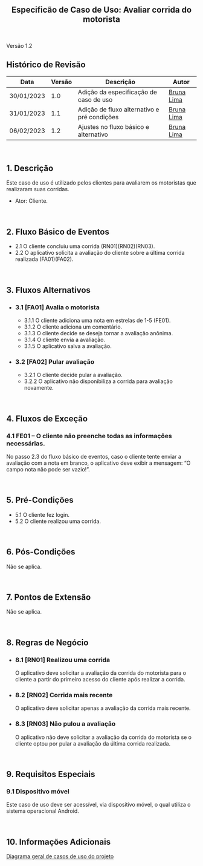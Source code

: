 <h2 align="center"><b>Especificão de Caso de Uso: Avaliar corrida do motorista</b></h2>

<br>

Versão 1.2

## Histórico de Revisão
| Data | Versão | Descrição | Autor |
|------| ------ | --------- | ----- |
| 30/01/2023 | 1.0 | Adição da especificação de caso de uso | [Bruna Lima](https://github.com/libruna) |
| 31/01/2023 | 1.1 | Adição de fluxo alternativo e pré condições | [Bruna Lima](https://github.com/libruna) |
| 06/02/2023 | 1.2 | Ajustes no fluxo básico e alternativo | [Bruna Lima](https://github.com/libruna) |

<br>

## 1. Descrição
Este caso de uso é utilizado pelos clientes para avaliarem os motoristas que realizaram suas corridas.

- Ator: Cliente.

<br>

## 2. Fluxo Básico de Eventos
- 2.1 O cliente concluiu uma corrida (RN01)(RN02)(RN03).
- 2.2	O aplicativo solicita a avaliação do cliente sobre a última corrida realizada (FA01)(FA02).

<br>

## 3. Fluxos Alternativos
- ### 3.1 [FA01] Avalia o motorista
   - 3.1.1 O cliente adiciona uma nota em estrelas de 1-5 (FE01).
   - 3.1.2 O cliente adiciona um comentário.
   - 3.1.3 O cliente decide se deseja tornar a avaliação anônima.
   - 3.1.4 O cliente envia a avaliação.
   - 3.1.5 O aplicativo salva a avaliação.
- ### 3.2 [FA02] Pular avaliação
   - 3.2.1 O cliente decide pular a avaliação.
   - 3.2.2 O aplicativo não disponibiliza a corrida para avaliação novamente.
  
<br>

## 4.	Fluxos de Exceção
### 4.1 FE01 – O cliente não preenche todas as informações necessárias.
No passo 2.3 do fluxo básico de eventos, caso o cliente tente enviar a avaliação com a nota em branco, o aplicativo deve exibir a mensagem: “O campo nota não pode ser vazio!”.

<br>

## 5. Pré-Condições
- 5.1 O cliente fez login.
- 5.2	O cliente realizou uma corrida.

<br>

## 6. Pós-Condições
Não se aplica.

<br>

## 7. Pontos de Extensão
Não se aplica.

<br>

## 8. Regras de Negócio
- ### 8.1 [RN01] Realizou uma corrida
   O aplicativo deve solicitar a avaliação da corrida do motorista para o cliente a partir do primeiro acesso do cliente após realizar a corrida.
- ### 8.2 [RN02] Corrida mais recente
   O aplicativo deve solicitar apenas a avaliação da corrida mais recente.
- ### 8.3 [RN03] Não pulou a avaliação
   O aplicativo não deve solicitar a avaliação da corrida do motorista se o cliente optou por pular a avaliação da última corrida realizada.

<br> 

## 9. Requisitos Especiais
### 9.1 Dispositivo móvel
Este caso de uso deve ser acessível, via dispositivo móvel, o qual utiliza o sistema operacional Android.

<br>

## 10. Informações Adicionais
[Diagrama geral de casos de uso do projeto](https://mdsreq-fga-unb.github.io/2022.2-GetPet/#/pages/CasosDeUso)
